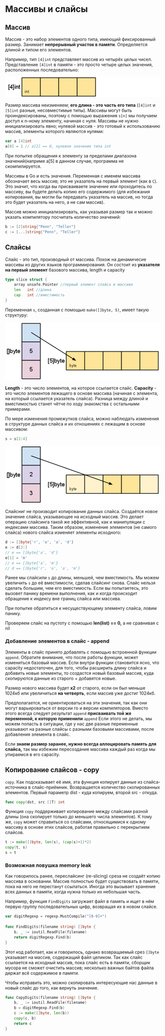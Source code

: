 # Массивы и слайсы

## Массив

Массив - это набор элементов одного типа, имеющий фиксированный размер. Занимает **непрерывный участок в памяти**. Определяется длиной и типом его элементов. 

Например, тип `[4]int` представляет массив из четырёх целых чисел. Представление `[4]int` в памяти - это просто четыре целых значения, расположенных последовательно:

<img src="../../media/go/slice-array.png" max-width="100%"/> 


Размер массива неизменяем; **его длина - это часть его типа** (`[4]int` и `[5]int` разные, несовместимые типы). Массивы могут быть проиндексированы, поэтому с помощью выражения `s[n]` мы получаем доступ к n-ному элементу, начиная с нуля. Массивы не нужно инициализировать явно; нулевой массив - это готовый к использованию массив, элементы которого являются нулями:

```go
var a [4]int
a[0] = 1 // a[2] == 0, нулевое значение типа int
```

При попытке обращения к элементу за пределами диапазона значений(наприме a[5] в данном случае, программа не скомпилируется.


Массивы в Go и есть значения. Переменная с именем массива обозначает весь массив; это не указатель на первый элемент (как в `С`). Это значит, что когда вы присваиваете значение или проходитесь по массиву, вы будете делать копию его содержимого (для избежания копирования, вы могли бы передавать указатель на массив, но тогда это будет указатель на него, а не сам массив). 

Массив можно инициализировать, как указывая размер так и можно указать компилятору посчитать количество значений:

```go
b := [2]string{"Penn", "Teller"}
с := [...]string{"Penn", "Teller"}
```

## Слайсы

Слайс - это тип, производный от массива. Похож на динамичесие массивы из других языков программирования. Он состоит из **указателя на первый элемент** базового массива, length и capacity


```go
type slice struct {
	array unsafe.Pointer //первый элемент слайса в массиве
	len   int //длина
	cap   int //вместимость
}
```

Переменная `s`, созданная с помощью `make([]byte, 5)`, имеет такую структуру:


<img src="../../media/go/slice-1.png" max-width="100%"/>

**Length** - это число элементов, на которое ссылается слайс. **Capacity** - это число элементов лежащего в основе массива (начиная с элемента, на который ссылается указатель слайса). Разница между длиной и вместимостью станет чётче по ходу знакомства с остальными примерами.

По мере изменения промежутков слайса, можно наблюдать изменения в структуре данных слайса и их отношениях с лежащим в основе массивом:

```go
s = s[2:4]
```

<img src="../../media/go/slice-2.png" max-width="100%"/>

Слайсниг не производит копирование данных слайса. Создаётся новое значение слайса, указывающее на исходный массив. Это делает операцию слайсинга такой же эффективной, как и манипуляции с индексами массива. Таким образом, изменение элементов (не самого слайса) нового слайса изменяет элементы исходного:

```go
d := []byte{'r', 'o', 'a', 'd'}
e := d[2:] 
// e == []byte{'a', 'd'}
e[1] = 'm'
// e == []byte{'a', 'm'}
// d == []byte{'r', 'o', 'a', 'm'}
```

Ранее мы слайсили `s` до длины, меньшей, чем вместимость. Мы можем увеличить `s` до её вместимости, сделав слайсинг снова. Слайс нельзя сделать большим, чем его вместимость. Если вы попытаетесь, это вызовет панику времени выполнения, как и когда происходит обращение к индексу вне границ слайса или массива.

При попытке обратиться к несуществующему элементу слайса, ловим панику.

Проверяем слайс на пустоту с помощью **len(list) == 0,**  а не сравнивая с nil


### Добавление элементов в слайc - append
Элементы в слайс принято добавлять с помощью встроенной функции `append`.
Обратите внимание, что после работы функции, может измениться базовый массив. Если внутри функции становится ясно, что capacity недостаточен, для того, чтобы расширить длину слайса и добавить новые элементы, то создастся новый базовый массив, куда скопируются данные из старого + добавятся новые.

Размер нового массива будет **х2** от старого, если он был меньше 1024кб или увеличиться **на четверть**, если массив уже достиг 1024кб.


Предполагается, не ориентироваться на эти значения, так как они могут варьироваться от версии го и версии компиляторов. Вместо этого всегда следует результат `append` **присваивать той же переменной, к которую применили** `append` Если этого не делать, мы можем попасть в ситуации, где у нас две разные переменные указывают на разные слайсы с разными базовыми массивами, после добавления элемента в слайс.

Если **знаем размер заранее, нужно всегда аллоцировать память для слайса,** так мы избежим пересоздание массива каждый раз когда мы упираемся в его capacity.


## Копирование слайсов - copy

`copy`. Как подсказывает её имя, эта функция копирует данные из слайса-источника в слайс-приёмник. Возвращается количество скопированных элементов. Первый параметр dist - куда копируем, второй src - откуда.

```go
func copy(dst, src []T) int
```

Функция `copy` поддерживает копирование между слайсами разной длины (она скопирует только до меньшего числа элементов). К тому же, `copy` может справиться со слайсами, относящимися к одному массиву в основе этих слайсов, работая правильно с перекрытием слайсов.


```go
t := make([]byte, len(s), (cap(s)+1)*2)
copy(t, s)
s = t
```

### Возможная ловушка memory leak

Как говорилось ранее, переслайсинг (re-slicing) среза не создаёт копию массива в основании. Массив полностью будет существовать в памяти, пока на него не перестанут ссылаться. Иногда это вызывает хранение всех данных в памяти, когда нужна только их небольшая часть.

Например, функция `FindDigits` загружает файл в память и ищет в нём первую группу последовательных цифр, возвращая их в новом слайсе.

```go
var digitRegexp = regexp.MustCompile("[0-9]+")

func FindDigits(filename string) []byte {
    b, _ := ioutil.ReadFile(filename)
    return digitRegexp.Find(b)
}
```

Этот код работает, как и говорилось, однако возвращаемый срез `[]byte` указывает на массив, содержащий файл целиком. Так как слайс ссылается на исходный массив, пока слайс есть в памяти, сборщик мусора не сможет очистить массив; несколько важных байтов файла держат всё содержимое в памяти.

Чтобы исправить это, можно скопировать интересующие нас данные в новый слайс до того, как вернуть значение.

```go
func CopyDigits(filename string) []byte {
    b, _ := ioutil.ReadFile(filename)
    b = digitRegexp.Find(b)
    c := make([]byte, len(b))
    copy(c, b)
    return c
}
```